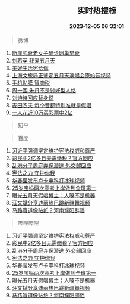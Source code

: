 <div align="center"><h2>实时热搜榜</h2><h4>2023-12-05 06:32:01</h4></div>

> 微博  

1. [断崖式衰老女子确诊卵巢早衰](https://s.weibo.com/weibo?q=%23%E6%96%AD%E5%B4%96%E5%BC%8F%E8%A1%B0%E8%80%81%E5%A5%B3%E5%AD%90%E7%A1%AE%E8%AF%8A%E5%8D%B5%E5%B7%A2%E6%97%A9%E8%A1%B0%23&t=31&band_rank=1&Refer=top)<br />
2. [刘若英 我爱五月天](https://s.weibo.com/weibo?q=%E5%88%98%E8%8B%A5%E8%8B%B1%20%E6%88%91%E7%88%B1%E4%BA%94%E6%9C%88%E5%A4%A9&t=31&band_rank=2&Refer=top)<br />
3. [美好生活宪给你](https://s.weibo.com/weibo?q=%23%E7%BE%8E%E5%A5%BD%E7%94%9F%E6%B4%BB%E5%AE%AA%E7%BB%99%E4%BD%A0%23&t=31&band_rank=3&Refer=top)<br />
4. [上海文旅局正鉴定五月天演唱会原始音视频](https://s.weibo.com/weibo?q=%23%E4%B8%8A%E6%B5%B7%E6%96%87%E6%97%85%E5%B1%80%E6%AD%A3%E9%89%B4%E5%AE%9A%E4%BA%94%E6%9C%88%E5%A4%A9%E6%BC%94%E5%94%B1%E4%BC%9A%E5%8E%9F%E5%A7%8B%E9%9F%B3%E8%A7%86%E9%A2%91%23&t=31&band_rank=4&Refer=top)<br />
5. [手机贴膜 智商税](https://s.weibo.com/weibo?q=%E6%89%8B%E6%9C%BA%E8%B4%B4%E8%86%9C%20%E6%99%BA%E5%95%86%E7%A8%8E&t=31&band_rank=5&Refer=top)<br />
6. [周一围 朱丹不是讨好型人格](https://s.weibo.com/weibo?q=%E5%91%A8%E4%B8%80%E5%9B%B4%20%E6%9C%B1%E4%B8%B9%E4%B8%8D%E6%98%AF%E8%AE%A8%E5%A5%BD%E5%9E%8B%E4%BA%BA%E6%A0%BC&t=31&band_rank=6&Refer=top)<br />
7. [刘诗诗回应替身说](https://s.weibo.com/weibo?q=%E5%88%98%E8%AF%97%E8%AF%97%E5%9B%9E%E5%BA%94%E6%9B%BF%E8%BA%AB%E8%AF%B4&t=31&band_rank=7&Refer=top)<br />
8. [麦田农夫 每个音都特别准就是假唱](https://s.weibo.com/weibo?q=%E9%BA%A6%E7%94%B0%E5%86%9C%E5%A4%AB%20%E6%AF%8F%E4%B8%AA%E9%9F%B3%E9%83%BD%E7%89%B9%E5%88%AB%E5%87%86%E5%B0%B1%E6%98%AF%E5%81%87%E5%94%B1&t=31&band_rank=8&Refer=top)<br />
9. [一人花近10万买彩票中2亿](https://s.weibo.com/weibo?q=%23%E4%B8%80%E4%BA%BA%E8%8A%B1%E8%BF%9110%E4%B8%87%E4%B9%B0%E5%BD%A9%E7%A5%A8%E4%B8%AD2%E4%BA%BF%23&t=31&band_rank=9&Refer=top)<br />

> 知乎  


> 百度  

1. [习近平强调坚定维护宪法权威和尊严](https://www.baidu.com/s?wd=%E4%B9%A0%E8%BF%91%E5%B9%B3%E5%BC%BA%E8%B0%83%E5%9D%9A%E5%AE%9A%E7%BB%B4%E6%8A%A4%E5%AE%AA%E6%B3%95%E6%9D%83%E5%A8%81%E5%92%8C%E5%B0%8A%E4%B8%A5&sa=fyb_news&rsv_dl=fyb_news)<br />
2. [彩民中2亿多且无需缴税？官方回应](https://www.baidu.com/s?wd=%E5%BD%A9%E6%B0%91%E4%B8%AD2%E4%BA%BF%E5%A4%9A%E4%B8%94%E6%97%A0%E9%9C%80%E7%BC%B4%E7%A8%8E%EF%BC%9F%E5%AE%98%E6%96%B9%E5%9B%9E%E5%BA%94&sa=fyb_news&rsv_dl=fyb_news)<br />
3. [乱港分子周庭弃保潜逃 外交部回应](https://www.baidu.com/s?wd=%E4%B9%B1%E6%B8%AF%E5%88%86%E5%AD%90%E5%91%A8%E5%BA%AD%E5%BC%83%E4%BF%9D%E6%BD%9C%E9%80%83+%E5%A4%96%E4%BA%A4%E9%83%A8%E5%9B%9E%E5%BA%94&sa=fyb_news&rsv_dl=fyb_news)<br />
4. [宪法之力 守护你我](https://www.baidu.com/s?wd=%E5%AE%AA%E6%B3%95%E4%B9%8B%E5%8A%9B+%E5%AE%88%E6%8A%A4%E4%BD%A0%E6%88%91&sa=fyb_news&rsv_dl=fyb_news)<br />
5. [华春莹发布卢卡申科打冰球视频](https://www.baidu.com/s?wd=%E5%8D%8E%E6%98%A5%E8%8E%B9%E5%8F%91%E5%B8%83%E5%8D%A2%E5%8D%A1%E7%94%B3%E7%A7%91%E6%89%93%E5%86%B0%E7%90%83%E8%A7%86%E9%A2%91&sa=fyb_news&rsv_dl=fyb_news)<br />
6. [25岁宝妈两次高考上岸做到全班第一](https://www.baidu.com/s?wd=25%E5%B2%81%E5%AE%9D%E5%A6%88%E4%B8%A4%E6%AC%A1%E9%AB%98%E8%80%83%E4%B8%8A%E5%B2%B8%E5%81%9A%E5%88%B0%E5%85%A8%E7%8F%AD%E7%AC%AC%E4%B8%80&sa=fyb_news&rsv_dl=fyb_news)<br />
7. [曝光五月天假唱博主：人嗓不是机器](https://www.baidu.com/s?wd=%E6%9B%9D%E5%85%89%E4%BA%94%E6%9C%88%E5%A4%A9%E5%81%87%E5%94%B1%E5%8D%9A%E4%B8%BB%EF%BC%9A%E4%BA%BA%E5%97%93%E4%B8%8D%E6%98%AF%E6%9C%BA%E5%99%A8&sa=fyb_news&rsv_dl=fyb_news)<br />
8. [汪文斌分享迪丽热巴跳新疆舞视频](https://www.baidu.com/s?wd=%E6%B1%AA%E6%96%87%E6%96%8C%E5%88%86%E4%BA%AB%E8%BF%AA%E4%B8%BD%E7%83%AD%E5%B7%B4%E8%B7%B3%E6%96%B0%E7%96%86%E8%88%9E%E8%A7%86%E9%A2%91&sa=fyb_news&rsv_dl=fyb_news)<br />
9. [马路盲道像贴纸？河南濮阳辟谣](https://www.baidu.com/s?wd=%E9%A9%AC%E8%B7%AF%E7%9B%B2%E9%81%93%E5%83%8F%E8%B4%B4%E7%BA%B8%EF%BC%9F%E6%B2%B3%E5%8D%97%E6%BF%AE%E9%98%B3%E8%BE%9F%E8%B0%A3&sa=fyb_news&rsv_dl=fyb_news)<br />

> 哔哩哔哩  

1. [习近平强调坚定维护宪法权威和尊严](https://www.baidu.com/s?wd=%E4%B9%A0%E8%BF%91%E5%B9%B3%E5%BC%BA%E8%B0%83%E5%9D%9A%E5%AE%9A%E7%BB%B4%E6%8A%A4%E5%AE%AA%E6%B3%95%E6%9D%83%E5%A8%81%E5%92%8C%E5%B0%8A%E4%B8%A5&sa=fyb_news&rsv_dl=fyb_news)<br />
2. [彩民中2亿多且无需缴税？官方回应](https://www.baidu.com/s?wd=%E5%BD%A9%E6%B0%91%E4%B8%AD2%E4%BA%BF%E5%A4%9A%E4%B8%94%E6%97%A0%E9%9C%80%E7%BC%B4%E7%A8%8E%EF%BC%9F%E5%AE%98%E6%96%B9%E5%9B%9E%E5%BA%94&sa=fyb_news&rsv_dl=fyb_news)<br />
3. [乱港分子周庭弃保潜逃 外交部回应](https://www.baidu.com/s?wd=%E4%B9%B1%E6%B8%AF%E5%88%86%E5%AD%90%E5%91%A8%E5%BA%AD%E5%BC%83%E4%BF%9D%E6%BD%9C%E9%80%83+%E5%A4%96%E4%BA%A4%E9%83%A8%E5%9B%9E%E5%BA%94&sa=fyb_news&rsv_dl=fyb_news)<br />
4. [宪法之力 守护你我](https://www.baidu.com/s?wd=%E5%AE%AA%E6%B3%95%E4%B9%8B%E5%8A%9B+%E5%AE%88%E6%8A%A4%E4%BD%A0%E6%88%91&sa=fyb_news&rsv_dl=fyb_news)<br />
5. [华春莹发布卢卡申科打冰球视频](https://www.baidu.com/s?wd=%E5%8D%8E%E6%98%A5%E8%8E%B9%E5%8F%91%E5%B8%83%E5%8D%A2%E5%8D%A1%E7%94%B3%E7%A7%91%E6%89%93%E5%86%B0%E7%90%83%E8%A7%86%E9%A2%91&sa=fyb_news&rsv_dl=fyb_news)<br />
6. [25岁宝妈两次高考上岸做到全班第一](https://www.baidu.com/s?wd=25%E5%B2%81%E5%AE%9D%E5%A6%88%E4%B8%A4%E6%AC%A1%E9%AB%98%E8%80%83%E4%B8%8A%E5%B2%B8%E5%81%9A%E5%88%B0%E5%85%A8%E7%8F%AD%E7%AC%AC%E4%B8%80&sa=fyb_news&rsv_dl=fyb_news)<br />
7. [曝光五月天假唱博主：人嗓不是机器](https://www.baidu.com/s?wd=%E6%9B%9D%E5%85%89%E4%BA%94%E6%9C%88%E5%A4%A9%E5%81%87%E5%94%B1%E5%8D%9A%E4%B8%BB%EF%BC%9A%E4%BA%BA%E5%97%93%E4%B8%8D%E6%98%AF%E6%9C%BA%E5%99%A8&sa=fyb_news&rsv_dl=fyb_news)<br />
8. [汪文斌分享迪丽热巴跳新疆舞视频](https://www.baidu.com/s?wd=%E6%B1%AA%E6%96%87%E6%96%8C%E5%88%86%E4%BA%AB%E8%BF%AA%E4%B8%BD%E7%83%AD%E5%B7%B4%E8%B7%B3%E6%96%B0%E7%96%86%E8%88%9E%E8%A7%86%E9%A2%91&sa=fyb_news&rsv_dl=fyb_news)<br />
9. [马路盲道像贴纸？河南濮阳辟谣](https://www.baidu.com/s?wd=%E9%A9%AC%E8%B7%AF%E7%9B%B2%E9%81%93%E5%83%8F%E8%B4%B4%E7%BA%B8%EF%BC%9F%E6%B2%B3%E5%8D%97%E6%BF%AE%E9%98%B3%E8%BE%9F%E8%B0%A3&sa=fyb_news&rsv_dl=fyb_news)<br />
